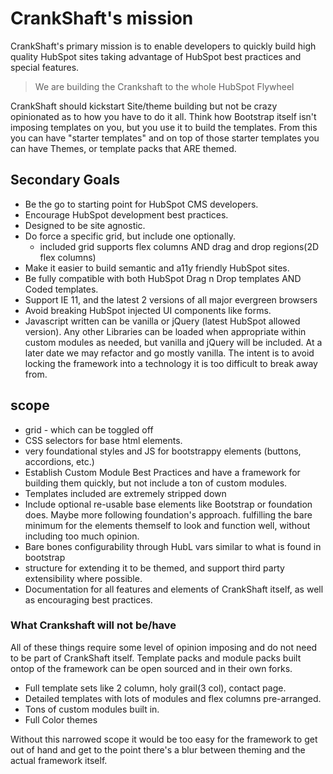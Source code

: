 # CrankShaft's mission
CrankShaft's primary mission is to enable developers to quickly build high quality HubSpot sites taking advantage of HubSpot best practices and special features. 
>We are building the Crankshaft to the whole HubSpot Flywheel

CrankShaft should kickstart Site/theme building but not be crazy opinionated as to how you have to do it all. Think how Bootstrap itself isn't imposing templates on you, but you use it to build the templates. From this you can have "starter templates" and on top of those starter templates you can have Themes, or template packs that ARE themed.

## Secondary Goals
* Be the go to starting point for HubSpot CMS developers.
* Encourage HubSpot development best practices.
* Designed to be site agnostic. 
* Do force a specific grid, but include one optionally.
  * included grid supports flex columns AND drag and drop regions(2D flex columns)
* Make it easier to build semantic and a11y friendly HubSpot sites.
* Be fully compatible with both HubSpot Drag n Drop templates AND Coded templates.
* Support IE 11, and the latest 2 versions of all major evergreen browsers
* Avoid breaking HubSpot injected UI components like forms.
* Javascript written can be vanilla or jQuery (latest HubSpot allowed version). Any other Libraries can be loaded when appropriate within custom modules as needed, but vanilla and jQuery will be included. At a later date we may refactor and go mostly vanilla. The intent is to avoid locking the framework into a technology it is too difficult to break away from.

## scope
* grid - which can be toggled off
* CSS selectors for base html elements.
* very foundational styles and JS for bootstrappy elements (buttons, accordions, etc.)
* Establish Custom Module Best Practices and have a framework for building them quickly, but not include a ton of custom modules.
* Templates included are extremely stripped down
* Include optional re-usable base elements like Bootstrap or foundation does. Maybe more following foundation's approach.
fulfilling the bare minimum for the elements themself to look and function well, without including too much opinion.
* Bare bones configurability through HubL vars similar to what is found in bootstrap
* structure for extending it to be themed, and support third party extensibility where possible.
* Documentation for all features and elements of CrankShaft itself, as well as encouraging best practices.

### What Crankshaft will not be/have
All of these things require some level of opinion imposing and do not need to be part of CrankShaft itself. Template packs and module packs built ontop of the framework can be open sourced and in their own forks.
* Full template sets like 2 column, holy grail(3 col), contact page.
* Detailed templates with lots of modules and flex columns pre-arranged.
* Tons of custom modules built in.
* Full Color themes


Without this narrowed scope it would be too easy for the framework to get out of hand and get to the point there's a blur between theming and the actual framework itself.
